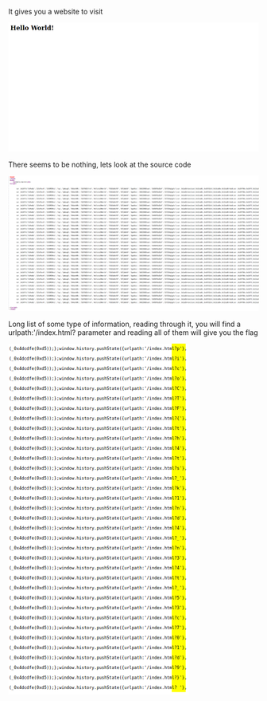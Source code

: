It gives you a website to visit

![image](pics/Ancient1.png)

There seems to be nothing, lets look at the source code

![image](pics/Ancient2.png)

Long list of some type of information, reading through it, you will find a urlpath:'/index.html? parameter and reading all of them will give you the flag

![image](pics/Ancient3.png)




